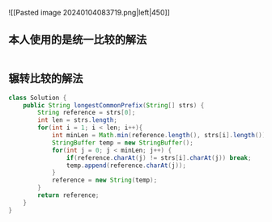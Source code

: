 
![[Pasted image 20240104083719.png|left|450]]

## 本人使用的是统一比较的解法
```java


```

## 辗转比较的解法
```java
class Solution {
    public String longestCommonPrefix(String[] strs) {
        String reference = strs[0];
        int len = strs.length;
        for(int i = 1; i < len; i++){
            int minLen = Math.min(reference.length(), strs[i].length());
            StringBuffer temp = new StringBuffer();
            for(int j = 0; j < minLen; j++) {
                if(reference.charAt(j) != strs[i].charAt(j)) break;
                temp.append(reference.charAt(j));
            }
            reference = new String(temp);
        }
        return reference;
    }
}
```
